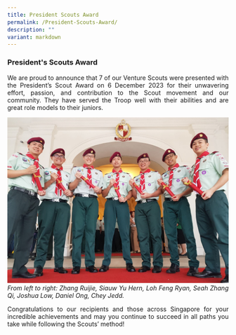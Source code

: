 ```yaml
---
title: President Scouts Award
permalink: /President-Scouts-Award/
description: ""
variant: markdown
---
```

### President's Scouts Award
<style>
p {text-align: justify;}
</style>

We are proud to announce that 7 of our Venture Scouts were presented with the President’s Scout Award on 6 December 2023 for their unwavering effort, passion, and contribution to the Scout movement and our community. They have served the Troop well with their abilities and are great role models to their juniors.<br>

![](/images/President_s_Scout_Award_2023.jpg)_From left to right:&nbsp;Zhang Ruijie, Siauw Yu Hern, Loh Feng Ryan, Seah Zhang Qi, Joshua Low, Daniel Ong, Chey Jedd._

Congratulations to our recipients and those across Singapore for your incredible achievements and may you continue to succeed in all paths you take while following the Scouts’ method!


